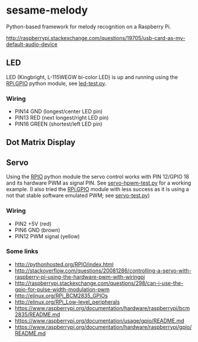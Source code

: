 # sesame-melody

Python-based framework for melody recognition on a Raspberry Pi.


http://raspberrypi.stackexchange.com/questions/19705/usb-card-as-my-default-audio-device

## LED

LED (Kingbright, L-115WEGW bi-color LED) is up and running using the [RPi.GPIO](https://pypi.python.org/pypi/RPi.GPIO) python module, see [led-test.py](/led-test.py). 

### Wiring
* PIN14 GND (longest/center LED pin)
* PIN13 RED (next longest/right LED pin)
* PIN16 GREEN (shortest/left LED pin)

## Dot Matrix Display



## Servo

Using the [RPIO](http://pythonhosted.org/RPIO/index.html) python module the servo control works with PIN 12/GPIO 18 and its hardware PWM as signal PIN. See [servo-hpwm-test.py](/servo-hpwm-test.py) for a working example. (I also tried the [RPi.GPIO](https://pypi.python.org/pypi/RPi.GPIO) module with less success as it is using a not that stable software emulated PWM; see [servo-test.py](/servo-test.py))

### Wiring
* PIN2 +5V (red)
* PIN6 GND (brown)
* PIN12 PWM signal (yellow)

### Some links
* http://pythonhosted.org/RPIO/index.html
* http://stackoverflow.com/questions/20081286/controlling-a-servo-with-raspberry-pi-using-the-hardware-pwm-with-wiringpi
* http://raspberrypi.stackexchange.com/questions/298/can-i-use-the-gpio-for-pulse-width-modulation-pwm
* http://elinux.org/RPi_BCM2835_GPIOs
* http://elinux.org/RPi_Low-level_peripherals
* https://www.raspberrypi.org/documentation/hardware/raspberrypi/bcm2835/README.md
* https://www.raspberrypi.org/documentation/usage/gpio/README.md
* https://www.raspberrypi.org/documentation/hardware/raspberrypi/gpio/README.md
 
